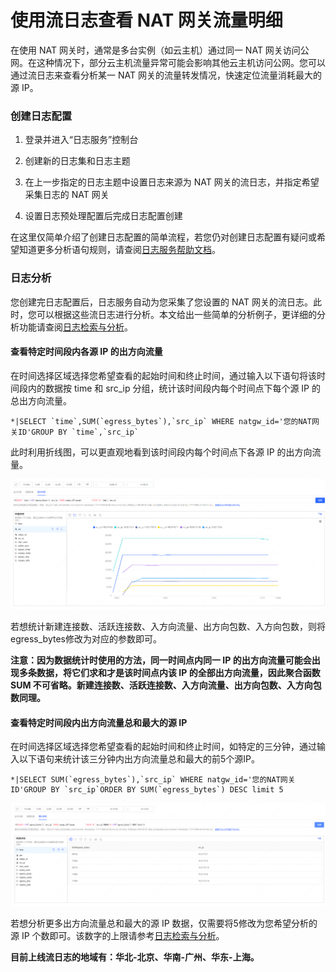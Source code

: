 # 使用流日志查看 NAT 网关流量明细

在使用 NAT 网关时，通常是多台实例（如云主机）通过同一 NAT 网关访问公网。在这种情况下，部分云主机流量异常可能会影响其他云主机访问公网。您可以通过流日志来查看分析某一 NAT 网关的流量转发情况，快速定位流量消耗最大的源 IP。

### 创建日志配置

1. 登录并进入“日志服务”控制台

2. 创建新的日志集和日志主题

3. 在上一步指定的日志主题中设置日志来源为 NAT 网关的流日志，并指定希望采集日志的 NAT 网关

4. 设置日志预处理配置后完成日志配置创建

在这里仅简单介绍了创建日志配置的简单流程，若您仍对创建日志配置有疑问或希望知道更多分析语句规则，请查阅[日志服务帮助文档](https://docs.jdcloud.com/log-service/logservice-started)。

### 日志分析

您创建完日志配置后，日志服务自动为您采集了您设置的 NAT 网关的流日志。此时，您可以根据这些流日志进行分析。本文给出一些简单的分析例子，更详细的分析功能请查阅[日志检索与分析](https://docs.jdcloud.com/log-service/kvsearch)。

#### 查看特定时间段内各源 IP 的出方向流量

在时间选择区域选择您希望查看的起始时间和终止时间，通过输入以下语句将该时间段内的数据按 time 和 src_ip 分组，统计该时间段内每个时间点下每个源 IP 的总出方向流量。

```
*|SELECT `time`,SUM(`egress_bytes`),`src_ip` WHERE natgw_id='您的NAT网关ID'GROUP BY `time`,`src_ip`
```

此时利用折线图，可以更直观地看到该时间段内每个时间点下各源 IP 的出方向流量。

![Egress-Data-of-Every-src_ip](/image/Networking/Nat-Gateway/Egress-Data-of-Every-src_ip.png)

若想统计新建连接数、活跃连接数、入方向流量、出方向包数、入方向包数，则将egress_bytes修改为对应的参数即可。

**注意：因为数据统计时使用的方法，同一时间点内同一 IP 的出方向流量可能会出现多条数据，将它们求和才是该时间点内该 IP 的全部出方向流量，因此聚合函数 SUM 不可省略。新建连接数、活跃连接数、入方向流量、出方向包数、入方向包数同理。**

#### 查看特定时间段内出方向流量总和最大的源 IP

在时间选择区域选择您希望查看的起始时间和终止时间，如特定的三分钟，通过输入以下语句来统计该三分钟内出方向流量总和最大的前5个源IP。

```
*|SELECT SUM(`egress_bytes`),`src_ip` WHERE natgw_id='您的NAT网关ID'GROUP BY `src_ip`ORDER BY SUM(`egress_bytes`) DESC limit 5
```

![Top-N-src_ip-Order-by-Sum-of-Egress-Data](/image/Networking/Nat-Gateway/Top-N-src_ip-Order-by-Sum-of-Egress-Data.png)

若想分析更多出方向流量总和最大的源 IP 数据，仅需要将5修改为您希望分析的源 IP 个数即可。该数字的上限请参考[日志检索与分析](https://docs.jdcloud.com/log-service/analysis)。

**目前上线流日志的地域有：华北-北京、华南-广州、华东-上海。**
